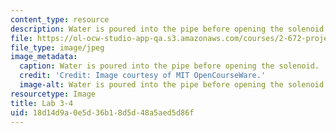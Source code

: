 ```yaml
---
content_type: resource
description: Water is poured into the pipe before opening the solenoid.
file: https://ol-ocw-studio-app-qa.s3.amazonaws.com/courses/2-672-project-laboratory-spring-2009/18d14d9a0e5d36b18d5d48a5aed5d86f_lab3-4.jpg
file_type: image/jpeg
image_metadata:
  caption: Water is poured into the pipe before opening the solenoid.
  credit: 'Credit: Image courtesy of MIT OpenCourseWare.'
  image-alt: Water is poured into the pipe before opening the solenoid.
resourcetype: Image
title: Lab 3-4
uid: 18d14d9a-0e5d-36b1-8d5d-48a5aed5d86f
---
```


